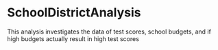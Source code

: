 # SchoolDistrictAnalysis
This analysis investigates the data of test scores, school budgets, and if high budgets actually result in high test scores
